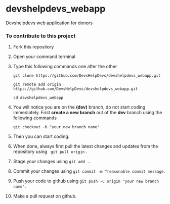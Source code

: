 # devshelpdevs_webapp
Devshelpdevs web application for donors

### To contribute to this project

1. Fork this repository
2. Open your command terminal
3. Type this following commands one after the other

    ```
    git clone https://github.com/DevsHelpDevs/devshelpdevs_webapp.git

    git remote add origin https://github.com/DevsHelpDevs/devshelpdevs_webapp.git

    cd devshelpdevs_webapp
    
    ```
4. You will notice you are on the __(dev)__ branch, do not start coding immediately.
	First __create a new branch__ out of the __dev__ branch using the following commands

	```
	git checkout -b "your new branch name"
	
	```
5. Then you can start coding.
6. When done, always first pull the latest changes and updates from the repository using ` git pull origin` .
7. Stage your changes using `git add .`.
8. Commit your changes using `git commit -m "reasonable commit message`.
9. Push your code to github using `git push -u origin "your new branch name"`.
10. Make a pull request on github.